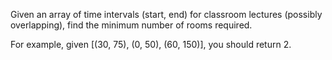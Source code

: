 Given an array of time intervals (start, end) for classroom lectures (possibly
overlapping), find the minimum number of rooms required.

For example, given [(30, 75), (0, 50), (60, 150)], you should return 2.
